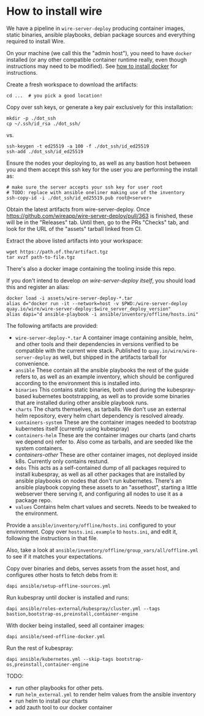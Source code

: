 # How to install wire

We have a pipeline in  `wire-server-deploy` producing container images, static
binaries, ansible playbooks, debian package sources and everything required to
install Wire.

On your machine (we call this the "admin host"), you need to have `docker`
installed (or any other compatible container runtime really, even though
instructions may need to be modified). See [how to install
docker](https://docker.com) for instructions.

Create a fresh workspace to download the artifacts:

```
cd ...  # you pick a good location!
```

Copy over ssh keys, or generate a key pair exclusively for this installation:

```
mkdir -p ./dot_ssh
cp ~/.ssh/id_rsa ./dot_ssh/
```

vs.

```
ssh-keygen -t ed25519 -a 100 -f ./dot_ssh/id_ed25519
ssh-add ./dot_ssh/id_ed25519
````

Ensure the nodes your deploying to, as well as any bastion host between you and them accept this ssh key for the user you are performing the install as:

```
# make sure the server accepts your ssh key for user root
# TODO: replace with ansible oneliner making use of the inventory
ssh-copy-id -i ./dot_ssh/id_ed25519.pub root@<server>
```

Obtain the latest artifacts from wire-server-deploy. Once
https://github.com/wireapp/wire-server-deploy/pull/363 is finished, these will
be in the "Releases" tab. Until then, go to the PRs "Checks" tab, and look for
the URL of the "assets" tarball linked from CI.

Extract the above listed artifacts into your workspace:

```
wget https://path.of.the/artifact.tgz
tar xvzf path-to-file.tgz
```

There's also a docker image containing the tooling inside this repo.

If you don't intend to develop *on wire-server-deploy itself*, you should load
this and register an alias:

```
docker load -i assets/wire-server-deploy-*.tar
alias d="docker run -it --network=host -v $PWD:/wire-server-deploy quay.io/wire/wire-server-deploy:$wire_server_deploy_version"
alias dapi="d ansible-playbook -i ansible/inventory/offline/hosts.ini"
```

The following artifacts are provided:

 - `wire-server-deploy-*.tar`
   A container image containing ansible, helm, and other tools and their
   dependencies in versions verified to be compatible with the current wire
   stack. Published to `quay.io/wire/wire-server-deploy` as well, but shipped
   in the artifacts tarball for convenience.
 - `ansible`
   These contain all the ansible playbooks the rest of the guide refers to, as
   well as an example inventory, which should be configured according to the
   environment this is installed into.
 - `binaries`
   This contains static binaries, both used during the kubespray-based
   kubernetes bootstrapping, as well as to provide some binaries that are
   installed during other ansible playbook runs.
 - `charts`
   The charts themselves, as tarballs. We don't use an external helm
   repository, every helm chart dependency is resolved already.
 - `containers-system`
   These are the container images needed to bootstrap kubernetes itself
   (currently using kubespray)
 - `containers-helm`
   These are the container images our charts (and charts we depend on) refer to.
   Also come as tarballs, and are seeded like the system containers.
 - *containers-other*
   These are other container images, not deployed inside k8s. Currently only
   contains restund.
 - `debs`
   This acts as a self-contained dump of all packages required to install
   kubespray, as well as all other packages that are installed by ansible
   playbooks on nodes that don't run kubernetes.
   There's an ansible playbook copying these assets to an "assethost", starting
   a little webserver there serving it, and configuring all nodes to use it as
   a package repo.
 - `values`
   Contains helm chart values and secrets. Needs to be tweaked to the
   environment.

Provide a `ansible/inventory/offline/hosts.ini` configured to your environment.
Copy over `hosts.ini.example`  to `hosts.ini`, and edit it, following the instructions in that file.

Also, take a look at `ansible/inventory/offline/group_vars/all/offline.yml` to
see if it matches your expectations.


Copy over binaries and debs, serves assets from the asset host, and configures
other hosts to fetch debs from it:


```
dapi ansible/setup-offline-sources.yml
```

Run kubespray until docker is installed and runs:

```
dapi ansible/roles-external/kubespray/cluster.yml --tags bastion,bootstrap-os,preinstall,container-engine
```

With docker being installed, seed all container images:

```
dapi ansible/seed-offline-docker.yml
```

Run the rest of kubespray:

```
dapi ansible/kubernetes.yml --skip-tags bootstrap-os,preinstall,container-engine
```

TODO:

 - run other playbooks for other pets.
 - run `helm_external.yml` to render helm values from the ansible inventory
 - run helm to install our charts
 - add zauth tool to our docker container
